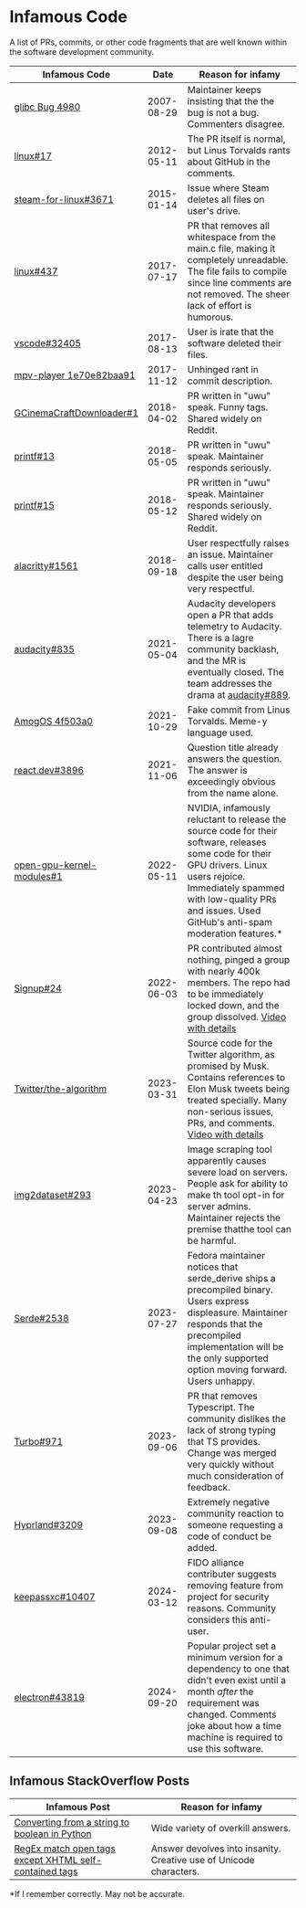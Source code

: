 # Infamous Code
A list of PRs, commits, or other code fragments that are well known within the software development community.


| Infamous Code                                                                           | Date       | Reason for infamy                                                                                                                                                                                                                             |
| --------------------------------------------------------------------------------------- | ---------- | --------------------------------------------------------------------------------------------------------------------------------------------------------------------------------------------------------------------------------------------- |
| [glibc Bug 4980](https://sourceware.org/bugzilla/show_bug.cgi?id=4980)                  | 2007-08-29 | Maintainer keeps insisting that the the bug is not a bug. Commenters disagree.                                                                                                                                                                |
| [linux#17](https://github.com/torvalds/linux/pull/17)                                   | 2012-05-11 | The PR itself is normal, but Linus Torvalds rants about GitHub in the comments.                                                                                                                                                               |
| [steam-for-linux#3671](https://github.com/ValveSoftware/steam-for-linux/issues/3671)    | 2015-01-14 | Issue where Steam deletes all files on user's drive.                                                                                                                                                                                          |
| [linux#437](https://github.com/torvalds/linux/pull/437)                                 | 2017-07-17 | PR that removes all whitespace from the main.c file, making it completely unreadable. The file fails to compile since line comments are not removed. The sheer lack of effort is humorous.                                                    |
| [vscode#32405](https://github.com/microsoft/vscode/issues/32405)                        | 2017-08-13 | User is irate that the software deleted their files.                                                                                                                                                                                          |
| [mpv-player 1e70e82baa91](https://github.com/mpv-player/mpv/commit/1e70e82baa91)        | 2017-11-12 | Unhinged rant in commit description.                                                                                                                                                                                                          |
| [GCinemaCraftDownloader#1](https://github.com/Xerasin/GCinemaCraftDownloader/issues/1)  | 2018-04-02 | PR written in "uwu" speak. Funny tags. Shared widely on Reddit.                                                                                                                                                                               |
| [printf#13](https://github.com/mpaland/printf/issues/13)                                | 2018-05-05 | PR written in "uwu" speak. Maintainer responds seriously.                                                                                                                                                                                     |
| [printf#15](https://github.com/mpaland/printf/issues/15)                                | 2018-05-12 | PR written in "uwu" speak. Maintainer responds seriously. Shared widely on Reddit.                                                                                                                                                            |
| [alacritty#1561](https://github.com/alacritty/alacritty/issues/1561)                    | 2018-09-18 | User respectfully raises an issue. Maintainer calls user entitled despite the user being very respectful.                                                                                                                                     |
| [audacity#835](https://github.com/audacity/audacity/pull/835)                           | 2021-05-04 | Audacity developers open a PR that adds telemetry to Audacity. There is a lagre community backlash, and the MR is eventually closed. The team addresses the drama at [audacity#889](https://github.com/audacity/audacity/discussions/889).    |
| [AmogOS 4f503a0](https://github.com/Amog-OS/AmogOS/commit/4f503a0)                      | 2021-10-29 | Fake commit from Linus Torvalds. Meme-y language used.                                                                                                                                                                                        |
| [react.dev#3896](https://github.com/reactjs/react.dev/issues/3896)                      | 2021-11-06 | Question title already answers the question. The answer is exceedingly obvious from the name alone.                                                                                                                                           |
| [open-gpu-kernel-modules#1](https://github.com/NVIDIA/open-gpu-kernel-modules/issues/1) | 2022-05-11 | NVIDIA, infamously reluctant to release the source code for their software, releases some code for their GPU drivers. Linux users rejoice. Immediately spammed with low-quality PRs and issues. Used GitHub's anti-spam moderation features.* |
| [Signup#24](https://github.com/EpicGames/Signup/pull/24)                                | 2022-06-03 | PR contributed almost nothing, pinged a group with nearly 400k members. The repo had to be immediately locked down, and the group dissolved. [Video with details](https://www.youtube.com/watch?v=NCvnLFF7IYM)                                |
| [Twitter/the-algorithm](https://github.com/twitter/the-algorithm)                       | 2023-03-31 | Source code for the Twitter algorithm, as promised by Musk. Contains references to Elon Musk tweets being treated specially. Many non-serious issues, PRs, and comments. [Video with details](https://www.youtube.com/watch?v=tHRCcogdCHI)    |
| [img2dataset#293](https://github.com/rom1504/img2dataset/issues/293)                    | 2023-04-23 | Image scraping tool apparently causes severe load on servers. People ask for ability to make th tool opt-in for server admins. Maintainer rejects the premise thatthe tool can be harmful.                                                    |
| [Serde#2538](https://github.com/serde-rs/serde/issues/2538)                             | 2023-07-27 | Fedora maintainer notices that serde_derive ships a precompiled binary. Users express displeasure. Maintainer responds that the precompiled implementation will be the only supported option moving forward. Users unhappy.                   |
| [Turbo#971](https://github.com/hotwired/turbo/pull/971)                                 | 2023-09-06 | PR that removes Typescript. The community dislikes the lack of strong typing that TS provides. Change was merged very quickly without much consideration of feedback.                                                                         |
| [Hyprland#3209](https://github.com/hyprwm/Hyprland/issues/3209)                         | 2023-09-08 | Extremely negative community reaction to someone requesting a code of conduct be added.                                                                                                                                                       |
| [keepassxc#10407](https://github.com/keepassxreboot/keepassxc/issues/10407)             | 2024-03-12 | FIDO alliance contributer suggests removing feature from project for security reasons. Community considers this anti-user.                                                                                                                    |
| [electron#43819](https://github.com/electron/electron/issues/43819)                     | 2024-09-20 | Popular project set a minimum version for a dependency to one that didn't even exist until a month *after* the requirement was changed. Comments joke about how a time machine is required to use this software.                              |


## Infamous StackOverflow Posts
| Infamous Post                                                                                                                                                                | Reason for infamy                                                  |
| ---------------------------------------------------------------------------------------------------------------------------------------------------------------------------- | ------------------------------------------------------------------ |
| [Converting from a string to boolean in Python](https://stackoverflow.com/questions/715417/converting-from-a-string-to-boolean-in-python)                                    | Wide variety of overkill answers.                                  |
| [RegEx match open tags except XHTML self-contained tags](https://stackoverflow.com/questions/1732348/regex-match-open-tags-except-xhtml-self-contained-tags/1732454#1732454) | Answer devolves into insanity. Creative use of Unicode characters. |




*If I remember correctly. May not be accurate.
